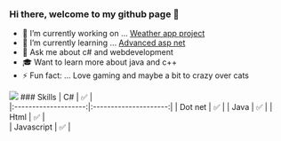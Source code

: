 ### Hi there, welcome to my github page 👋
- 🔭 I’m currently working on ... [Weather app project](https://github.com/Carpenteri1/WeatherApp)
- 🌱 I’m currently learning ... [Advanced asp net](https://docs.microsoft.com/en-us/aspnet/web-api/overview/advanced/)
- 💬 Ask me about c# and webdevelopment 
- 🎓 Want to learn more about java and c++
- ⚡ Fun fact: ... Love gaming and maybe a bit to crazy over cats



![](https://media2.giphy.com/media/tN1YiOeZmIRKE/giphy.gif)         ### Skills 
                                                                    | C#                   | :white_check_mark:    |   
                                                                    |:--------------------:|:---------------------:|
                                                                    | Dot net              | :white_check_mark:    |
                                                                    | Java                 | :white_check_mark:    | 
                                                                    | Html                 | :white_check_mark:    |                                        
                                                                    | Javascript           | :white_check_mark:    |           
                     

